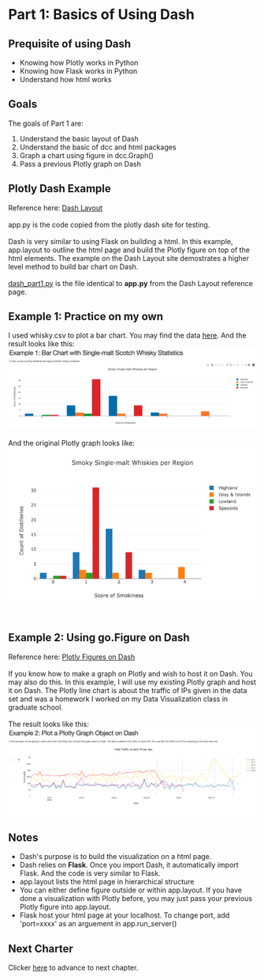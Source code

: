# Part 1: Basics of Using Dash

## Prequisite of using Dash
<ul>
	<li> Knowing how Plotly works in Python</li>
	<li> Knowing how Flask works in Python</li>
	<li> Understand how html works</li>
</ul>

## Goals
The goals of Part 1 are:<br>
1. Understand the basic layout of Dash<br>
2. Understand the basic of dcc and html packages<br>
3. Graph a chart using figure in dcc.Graph()<br>
4. Pass a previous Plotly graph on Dash

## Plotly Dash Example
Reference here: <a href="https://dash.plotly.com/layout">Dash Layout</a>
<br>
<br>
app.py is the code copied from the plotly dash site for testing.
<br>
<br>
Dash is very similar to using Flask on building a html. In this example, app.layout to outline the html page and build the Plotly figure on top of the html elements. The example on the Dash Layout site demostrates a higher level method to build bar chart on Dash.
<br>
<br>
[dash_part1.py](dash_part1.py) is the file identical to <b>app.py</b> from the Dash Layout reference page.

## Example 1: Practice on my own
I used whisky.csv to plot a bar chart. You may find the data <a href="https://github.com/jacquessham/ScotchWhisky/tree/master/Data">here</a>. And the result looks like this:
<br>
<img src="whisky_dash.png">
<br>
<br>
And the original Plotly graph looks like:
<img src="whisky_plotly.png">
<br><br>


## Example 2: Using go.Figure on Dash
Reference here: <a href="https://dash.plotly.com/dash-core-components/graph">Plotly Figures on Dash</a>
<br><br>
If you know how to make a graph on Plotly and wish to host it on Dash. You may also do this. In this example, I will use my existing Plotly graph and host it on Dash. The Plotly line chart is about the traffic of IPs given in the data set and was a homework I worked on my Data Visualization class in graduate school.
<br><br>
The result looks like this:
<img src="computer_security_dash.png">

## Notes
<ul>
	<li>Dash's purpose is to build the visualization on a html page.</li>
	<li>Dash relies on <b>Flask</b>. Once you import Dash, it automatically import Flask. And the code is very similar to Flask.</li>
	<li>app.layout lists the html page in hierarchical structure</li>
	<li>You can either define figure outside or within app.layout. If you have done a visualization with Plotly before, you may just pass your previous Plotly figure into app.layout.</li>
	<li>Flask host your html page at your localhost. To change port, add 'port=xxxx' as an arguement in app.run_server()</li>
</ul>

## Next Charter
Clicker [here](../Part2) to advance to next chapter.